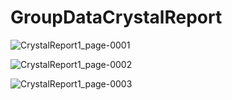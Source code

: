 # GroupDataCrystalReport

![CrystalReport1_page-0001](https://github.com/alif-dot/GroupDataCrystalReport/assets/62230465/f06db9c0-c050-4dd6-b1dc-ca88c6c0d095)

![CrystalReport1_page-0002](https://github.com/alif-dot/GroupDataCrystalReport/assets/62230465/96072dde-cc65-4d74-902c-a2a5fdbb2305)

![CrystalReport1_page-0003](https://github.com/alif-dot/GroupDataCrystalReport/assets/62230465/24935d10-27c2-4a3c-9d31-936437928005)


